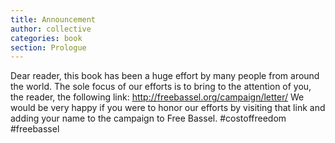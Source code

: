 ```yaml
---
title: Announcement
author: collective
categories: book
section: Prologue
---
```


Dear reader, this book has been a huge
effort by many people from around the
world. The sole focus of our efforts is to
bring to the attention of you, the reader,
the following link:
http://freebassel.org/campaign/letter/
We would be very happy if you were
to honor our efforts by visiting that link
and adding your name to the campaign
to Free Bassel.
#costoffreedom #freebassel
